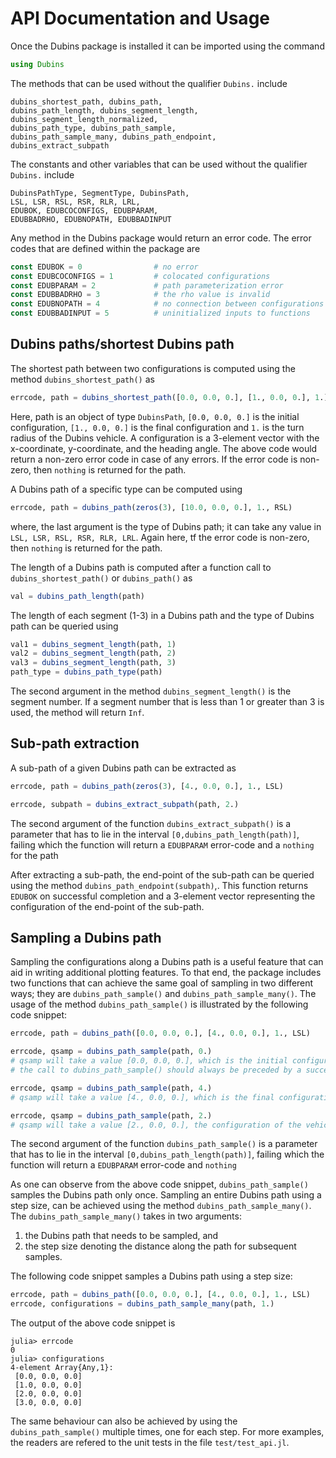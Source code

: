 # API Documentation and Usage

Once the Dubins package is installed it can be imported using the command
```julia
using Dubins
```
The methods that can be used without the qualifier `Dubins.` include
```
dubins_shortest_path, dubins_path,
dubins_path_length, dubins_segment_length,
dubins_segment_length_normalized,
dubins_path_type, dubins_path_sample,
dubins_path_sample_many, dubins_path_endpoint,
dubins_extract_subpath
```
The constants and other variables that can be used without the qualifier `Dubins.` include
```
DubinsPathType, SegmentType, DubinsPath,
LSL, LSR, RSL, RSR, RLR, LRL,
EDUBOK, EDUBCOCONFIGS, EDUBPARAM,
EDUBBADRHO, EDUBNOPATH, EDUBBADINPUT
```

Any method in the Dubins package would return an error code. The error codes that are defined within the package are
```julia
const EDUBOK = 0                # no error
const EDUBCOCONFIGS = 1         # colocated configurations
const EDUBPARAM = 2             # path parameterization error
const EDUBBADRHO = 3            # the rho value is invalid
const EDUBNOPATH = 4            # no connection between configurations with this word
const EDUBBADINPUT = 5          # uninitialized inputs to functions
```

## Dubins paths/shortest Dubins path
The shortest path between two configurations is computed using the method `dubins_shortest_path()` as
```julia
errcode, path = dubins_shortest_path([0.0, 0.0, 0.], [1., 0.0, 0.], 1.)
```
Here, path is an object of type `DubinsPath`, `[0.0, 0.0, 0.]` is the initial configuration, `[1., 0.0, 0.]` is the final configuration and `1.` is the turn radius of the Dubins vehicle. A configuration is a 3-element vector with the x-coordinate, y-coordinate, and the heading angle.
The above code would return a non-zero error code in case of any errors. If the error code is non-zero, then `nothing` is returned for the path.

A Dubins path of a specific type can be computed using
```julia
errcode, path = dubins_path(zeros(3), [10.0, 0.0, 0.], 1., RSL)
```
where, the last argument is the type of Dubins path; it can take any value in `LSL, LSR, RSL, RSR, RLR, LRL`. Again here, tf the error code is non-zero, then `nothing` is returned for the path.

The length of a Dubins path is computed after a function call to `dubins_shortest_path()` or `dubins_path()` as
```julia
val = dubins_path_length(path)
```

The length of each segment (1-3) in a Dubins path and the type of Dubins path can be queried using
```julia
val1 = dubins_segment_length(path, 1)
val2 = dubins_segment_length(path, 2)
val3 = dubins_segment_length(path, 3)
path_type = dubins_path_type(path)
```
The second argument in the method `dubins_segment_length()` is the segment number. If a segment number that is less than 1 or greater than 3 is used, the method will return `Inf`.

## Sub-path extraction
A sub-path of a given Dubins path can be extracted as
```julia
errcode, path = dubins_path(zeros(3), [4., 0.0, 0.], 1., LSL)

errcode, subpath = dubins_extract_subpath(path, 2.)
```
The second argument of the function `dubins_extract_subpath()` is a parameter that has to lie in the interval `[0,dubins_path_length(path)]`, failing which the function will return a `EDUBPARAM` error-code and a `nothing` for the path

After extracting a sub-path, the end-point of the sub-path can be queried using the method `dubins_path_endpoint(subpath)`,. This function returns `EDUBOK` on successful completion and a 3-element vector representing the configuration of the end-point of the sub-path.

## Sampling a Dubins path
Sampling the configurations along a Dubins path is a useful feature that can aid in writing additional plotting features. To that end, the package includes two functions that can achieve the same goal of sampling in two different ways; they are `dubins_path_sample()` and `dubins_path_sample_many()`. The usage of the method `dubins_path_sample()` is illustrated by the following code snippet:
```julia
errcode, path = dubins_path([0.0, 0.0, 0.], [4., 0.0, 0.], 1., LSL)

errcode, qsamp = dubins_path_sample(path, 0.)
# qsamp will take a value [0.0, 0.0, 0.], which is the initial configuration
# the call to dubins_path_sample() should always be preceded by a successful call to dubins_path() or dubins_shortest_path()

errcode, qsamp = dubins_path_sample(path, 4.)
# qsamp will take a value [4., 0.0, 0.], which is the final configuration

errcode, qsamp = dubins_path_sample(path, 2.)
# qsamp will take a value [2., 0.0, 0.], the configuration of the vehicle after travelling for 2 units
```
The second argument of the function `dubins_path_sample()` is a parameter that has to lie in the interval `[0,dubins_path_length(path)]`, failing which the function will return a `EDUBPARAM` error-code and `nothing`  

As one can observe from the above code snippet, `dubins_path_sample()` samples the Dubins path only once. Sampling an entire Dubins path using a step size, can be achieved using the method `dubins_path_sample_many()`. The `dubins_path_sample_many()` takes in two arguments:

1. the Dubins path that needs to be sampled, and
2. the step size denoting the distance along the path for subsequent samples.

The following code snippet samples a Dubins path using a step size:
```julia
errcode, path = dubins_path([0.0, 0.0, 0.], [4., 0.0, 0.], 1., LSL)
errcode, configurations = dubins_path_sample_many(path, 1.)
```

The output of the above code snippet is
```
julia> errcode
0
julia> configurations
4-element Array{Any,1}:
 [0.0, 0.0, 0.0]
 [1.0, 0.0, 0.0]
 [2.0, 0.0, 0.0]
 [3.0, 0.0, 0.0]
```

The same behaviour can also be achieved by using the `dubins_path_sample()` multiple times, one for each step. For more examples, the readers are refered to the unit tests in the file `test/test_api.jl`.
